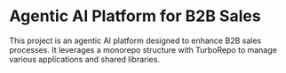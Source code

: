 # Agentic AI Platform for B2B Sales

This project is an agentic AI platform designed to enhance B2B sales processes. It leverages a monorepo structure with TurboRepo to manage various applications and shared libraries.
